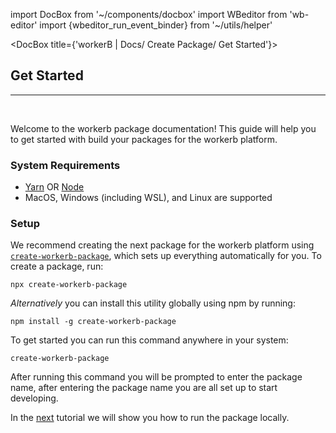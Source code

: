 import DocBox from '~/components/docbox'
import WBeditor from 'wb-editor'
import {wbeditor_run_event_binder} from '~/utils/helper'

<DocBox title={'workerB | Docs/ Create Package/ Get Started'}>

## **Get Started**
<hr/>
<br/>

Welcome to the workerb package documentation!
This guide will help you to get started with build your packages for the workerb platform.

### System Requirements

- [Yarn](https://classic.yarnpkg.com/en/docs/install/) OR [Node](https://nodejs.org/en/)
- MacOS, Windows (including WSL), and Linux are supported

### Setup

We recommend creating the next package for the workerb platform using [`create-workerb-package`](https://www.npmjs.com/package/create-workerb-package), which sets up everything automatically for you. To create a package, run:

```npx create-workerb-package```

_Alternatively_ you can install this utility globally using npm by running:

`npm install -g create-workerb-package`

To get started you can run this command anywhere in your system:

```create-workerb-package```

After running this command you will be prompted to enter the package name, after entering the package name you are all set up to start developing.

In the [next]() tutorial we will show you how to run the package locally.

</DocBox>